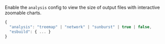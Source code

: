 Enable the `analysis` config to view the size of output files with interactive zoomable charts.

```ts
{
  "analysis": "treemap" | "network" | "sunburst" | true | false,
  "esbuild": { ... }
}
```